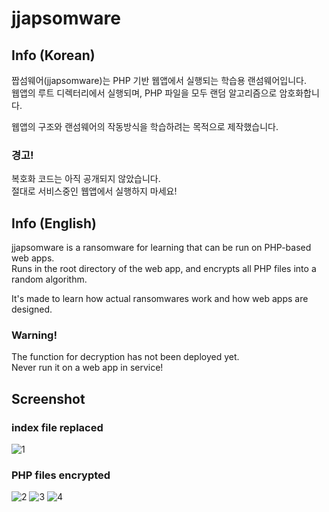 # jjapsomware

## Info (Korean)

짭섬웨어(jjapsomware)는 PHP 기반 웹앱에서 실행되는 학습용 랜섬웨어입니다. <br>
웹앱의 루트 디렉터리에서 실행되며, PHP 파일을 모두 랜덤 알고리즘으로 암호화합니다. <br>

웹앱의 구조와 랜섬웨어의 작동방식을 학습하려는 목적으로 제작했습니다.

### 경고!

복호화 코드는 아직 공개되지 않았습니다. <br>
절대로 서비스중인 웹앱에서 실행하지 마세요!

## Info (English)

jjapsomware is a ransomware for learning that can be run on PHP-based web apps. <br>
Runs in the root directory of the web app, and encrypts all PHP files into a random algorithm. <br>

It's made to learn how actual ransomwares work and how web apps are designed.

### Warning!

The function for decryption has not been deployed yet. <br>
Never run it on a web app in service!

## Screenshot

### index file replaced
![1](https://user-images.githubusercontent.com/75349747/118674222-97d41180-b834-11eb-9590-46ecad8500cc.PNG)

### PHP files encrypted
![2](https://user-images.githubusercontent.com/75349747/118674227-986ca800-b834-11eb-8baa-ae23d3d27f4e.PNG)
![3](https://user-images.githubusercontent.com/75349747/118674230-99053e80-b834-11eb-8e9a-5cac103d22ed.PNG)
![4](https://user-images.githubusercontent.com/75349747/118674233-999dd500-b834-11eb-9184-fb8bbd0495e2.PNG)
